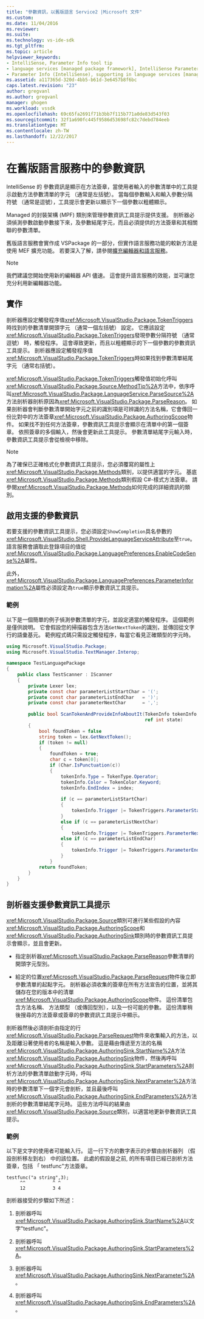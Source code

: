 ```yaml
---
title: "參數資訊，以舊版語言 Service2 |Microsoft 文件"
ms.custom: 
ms.date: 11/04/2016
ms.reviewer: 
ms.suite: 
ms.technology: vs-ide-sdk
ms.tgt_pltfrm: 
ms.topic: article
helpviewer_keywords:
- IntelliSense, Parameter Info tool tip
- language services [managed package framework], IntelliSense Parameter Info
- Parameter Info (IntelliSense), supporting in language services [managed package framework]
ms.assetid: a117365d-320d-4bb5-b61d-3e6457b8f6bc
caps.latest.revision: "23"
author: gregvanl
ms.author: gregvanl
manager: ghogen
ms.workload: vssdk
ms.openlocfilehash: 69c65fa2691f71b3bb7f115b771a0de83d543f03
ms.sourcegitcommit: 32f1a690fc445f9586d53698fc82c7debd784eeb
ms.translationtype: MT
ms.contentlocale: zh-TW
ms.lasthandoff: 12/22/2017
---
```

# <a name="parameter-info-in-a-legacy-language-service"></a>在舊版語言服務中的參數資訊
IntelliSense 的 參數資訊是顯示在方法簽章，當使用者輸入的參數清單中的工具提示啟動方法參數清單的字元 （通常是左括號）。 當每個參數輸入和輸入參數分隔符號 （通常是逗號），工具提示會更新以顯示下一個參數以粗體顯示。  
  
 Managed 的封裝架構 (MPF) 類別來管理參數資訊工具提示提供支援。 剖析器必須偵測參數啟動參數接下來，及參數結尾字元，而且必須提供的方法簽章和其相關聯的參數清單。  
  
 舊版語言服務會實作成 VSPackage 的一部分，但實作語言服務功能的較新方法是使用 MEF 擴充功能。 若要深入了解，請參閱[擴充編輯器和語言服務](../../extensibility/extending-the-editor-and-language-services.md)。  
  
> [!NOTE]
>  我們建議您開始使用新的編輯器 API 儘速。 這會提升語言服務的效能，並可讓您充分利用新編輯器功能。  
  
## <a name="implementation"></a>實作  
 剖析器應設定觸發程序值<xref:Microsoft.VisualStudio.Package.TokenTriggers>時找到的參數清單開頭字元 （通常一個左括號） 設定。 它應該設定<xref:Microsoft.VisualStudio.Package.TokenTriggers>發現參數分隔符號 （通常逗號） 時，觸發程序。 這會導致更新，而且以粗體顯示的下一個參數的參數資訊工具提示。 剖析器應設定觸發程序值<xref:Microsoft.VisualStudio.Package.TokenTriggers>時如果找到參數清單結尾字元 （通常右括號）。  
  
 <xref:Microsoft.VisualStudio.Package.TokenTriggers>觸發值初始化呼叫<xref:Microsoft.VisualStudio.Package.Source.MethodTip%2A>方法中，依序呼叫<xref:Microsoft.VisualStudio.Package.LanguageService.ParseSource%2A>方法剖析器剖析原因為<xref:Microsoft.VisualStudio.Package.ParseReason>。 如果剖析器會判斷參數清單開始字元之前的識別項是可辨識的方法名稱，它會傳回一份比對中的方法簽章<xref:Microsoft.VisualStudio.Package.AuthoringScope>物件。 如果找不到任何方法簽章，參數資訊工具提示會顯示在清單中的第一個簽章。 依照簽章的多個輸入，然後會更新此工具提示。 參數清單結尾字元輸入時，參數資訊工具提示會從檢視中移除。  
  
> [!NOTE]
>  為了確保已正確格式化參數資訊工具提示，您必須覆寫的屬性上<xref:Microsoft.VisualStudio.Package.Methods>類別，以提供適當的字元。 基底<xref:Microsoft.VisualStudio.Package.Methods>類別假設 C#-樣式方法簽章。 請參閱<xref:Microsoft.VisualStudio.Package.Methods>如何完成的詳細資訊的類別。  
  
## <a name="enabling-support-for-the-parameter-info"></a>啟用支援的參數資訊  
 若要支援的參數資訊工具提示，您必須設定`ShowCompletion`具名參數的<xref:Microsoft.VisualStudio.Shell.ProvideLanguageServiceAttribute>至`true`。 語言服務會讀取此登錄項目的值從<xref:Microsoft.VisualStudio.Package.LanguagePreferences.EnableCodeSense%2A>屬性。  
  
 此外，<xref:Microsoft.VisualStudio.Package.LanguagePreferences.ParameterInformation%2A>屬性必須設定為`true`顯示參數資訊工具提示。  
  
### <a name="example"></a>範例  
 以下是一個簡單的例子偵測參數清單的字元，並設定適當的觸發程序。 這個範例是僅供說明。 它會假設您的掃描器包含方法`GetNextToken`的識別，並傳回從文字行的語彙基元。 範例程式碼只需設定觸發程序，每當它看見正確類型的字元時。  
  
```csharp  
using Microsoft.VisualStudio.Package;  
using Microsoft.VisualStudio.TextManager.Interop;  
  
namespace TestLanguagePackage  
{  
    public class TestScanner : IScanner  
    {  
        private Lexer lex;  
        private const char parameterListStartChar = '(';  
        private const char parameterListEndChar   = ')';  
        private const char parameterNextChar      = ',';  
  
        public bool ScanTokenAndProvideInfoAboutIt(TokenInfo tokenInfo,  
                                                   ref int state)  
        {  
            bool foundToken = false  
            string token = lex.GetNextToken();  
            if (token != null)  
            {  
                foundToken = true;  
                char c = token[0];  
                if (Char.IsPunctuation(c))  
                {  
                    tokenInfo.Type = TokenType.Operator;  
                    tokenInfo.Color = TokenColor.Keyword;  
                    tokenInfo.EndIndex = index;  
  
                    if (c == parameterListStartChar)  
                    {  
                        tokenInfo.Trigger |= TokenTriggers.ParameterStart;  
                    }  
                    else if (c == parameterListNextChar)  
                    {  
                        tokenInfo.Trigger |= TokenTriggers.ParameterNext;  
                    else if (c == parameterListEndChar)  
                    {  
                        tokenInfo.Trigger |= TokenTriggers.ParameterEnd;  
                    }  
                }  
            return foundToken;  
        }  
    }  
}  
```  
  
## <a name="supporting-the-parameter-info-tooltip-in-the-parser"></a>剖析器支援參數資訊工具提示  
 <xref:Microsoft.VisualStudio.Package.Source>類別可進行某些假設的內容<xref:Microsoft.VisualStudio.Package.AuthoringScope>和<xref:Microsoft.VisualStudio.Package.AuthoringSink>類別時的參數資訊工具提示會顯示，並且會更新。  
  
-   指定剖析器<xref:Microsoft.VisualStudio.Package.ParseReason>參數清單的開頭字元型別。  
  
-   給定的位置<xref:Microsoft.VisualStudio.Package.ParseRequest>物件後立即參數清單的起點字元。 剖析器必須收集的簽章在所有方法宣告的位置，並將其儲存在您的版本中的清單<xref:Microsoft.VisualStudio.Package.AuthoringScope>物件。 這份清單包含方法名稱、 方法類型 （或傳回型別），以及一份可能的參數。 這份清單稍後搜尋的方法簽章或簽章的參數資訊工具提示中顯示。  
  
 剖析器然後必須剖析由指定的行<xref:Microsoft.VisualStudio.Package.ParseRequest>物件來收集輸入的方法，以及距離沿著使用者的名稱是輸入參數。 這是藉由傳遞至方法的名稱<xref:Microsoft.VisualStudio.Package.AuthoringSink.StartName%2A>方法<xref:Microsoft.VisualStudio.Package.AuthoringSink>物件，然後再呼叫<xref:Microsoft.VisualStudio.Package.AuthoringSink.StartParameters%2A>剖析方法的參數清單啟動字元時，呼叫<xref:Microsoft.VisualStudio.Package.AuthoringSink.NextParameter%2A>方法時的參數清單下一個字元會剖析，並且最後呼叫<xref:Microsoft.VisualStudio.Package.AuthoringSink.EndParameters%2A>方法剖析的參數清單結尾字元時。 這些方法呼叫的結果由<xref:Microsoft.VisualStudio.Package.Source>類別，以適當地更新參數資訊工具提示。  
  
### <a name="example"></a>範例  
 以下是文字的使用者可能輸入行。 這一行下方的數字表示的步驟由剖析器列 （假設剖析移左到右） 中的該位置。 此處的假設是之前, 的所有項目已經已剖析方法簽章，包括 「 testfunc"方法簽章。  
  
```  
testfunc("a string",3);  
     ^^          ^ ^  
     12          3 4  
```  
  
 剖析器接受的步驟如下所述：  
  
1.  剖析器呼叫<xref:Microsoft.VisualStudio.Package.AuthoringSink.StartName%2A>以文字"testfunc"。  
  
2.  剖析器呼叫<xref:Microsoft.VisualStudio.Package.AuthoringSink.StartParameters%2A>。  
  
3.  剖析器呼叫<xref:Microsoft.VisualStudio.Package.AuthoringSink.NextParameter%2A>。  
  
4.  剖析器呼叫<xref:Microsoft.VisualStudio.Package.AuthoringSink.EndParameters%2A>。